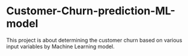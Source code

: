 # Customer-Churn-prediction-ML-model
This project is about determining the customer churn based on various input variables by Machine Learning model. 
